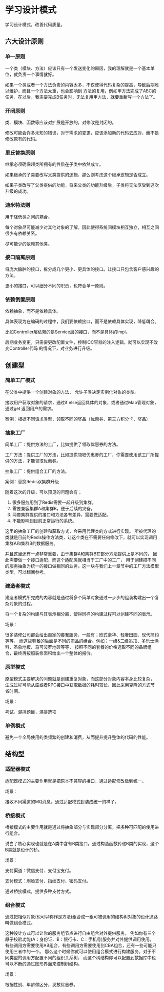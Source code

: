 # 学习设计模式
学习设计模式，改善代码质量。

## 六大设计原则

### 单一原则

一个类（模块、方法）应该只有一个发送变化的原因，我的理解就是一个基本单位，就负责一个事情就好。

如果一个类或者一个方法负责的内容太多，不仅使得代码复杂的提高，导致后期难以维护，而且一个方法太重，也会影响到
方法的复用，例如甲方法完成了ABC的任务，在以后，我需要完成B任务时，无法复用甲方法，就要重新写一个方法了。

### 开闭原则

类、模块、函数等应该对扩展是开放的，对修改是封闭的。

修改可能会许多未知的错误，对于需求的变更，应该添加新的代码去应对，而不是修改原有的代码。

### 里氏替换原则

继承必须确保超类所拥有的性质在子类中依然成立。

如果继承的子类要改写父类提供的逻辑，那么则考虑这个继承逻辑是否成立。

如果子类改写了父类提供的功能，将来父类的功能升级后，子类将无法享受到这次升级的成功。

### 迪米特法则

用于降低类之间的耦合。

每个对象尽可能减少对其他对象的了解，因此使得系统间模块相互独立，相互之间很少有依赖关系。

尽可能少的依赖其他类。

### 接口隔离原则

将庞大臃肿的接口，拆分成几个更小、更具体的接口。让接口只包含客户感兴趣的方法。

更小的接口，可以细分不同的职责，也符合单一原则。

### 依赖倒置原则

依赖抽象，而不是依赖具体。

具体表现为在编码的过程中，我们要依赖接口，而不是依赖具体实现，降低耦合。

比如Controller层依赖的是Service层的接口，而不是具体的Impl。

后期业务变更，只需要更改配置文件，控制IOC容器的注入逻辑，就可以实现不改变Controller代码
的情况下，对业务进行升级。

## 创建型

### 简单工厂模式

在父类中提供一个创建对象的方法， 允许子类决定实例化对象的类型。

接收用户获取对象的请求，通过if else返回具体的对象，或者通过Map管理对象，通过get
返回用户的需求。

案例：根据不同请求类型，领取不同的奖品（优惠券、第三方积分卡、奖品）

### 抽象工厂

简单工厂：提供方法的工厂，比如提供了领取优惠券的方法。

工厂方法：提供工厂的方法，比如提供领取优惠券的工厂，你需要使用该工厂所提供的方法，才能领取优惠券。

抽象工厂：提供组合工厂的方法。

案例：替换Redis双集群升级

随着这次的升级，可以预见的问题会有；

1. 很多服务用到了Redis需要一起升级到集群。
2. 需要兼容集群A和集群B，便于后续的灾备。
3. 两套集群提供的接口和方法各有差异，需要做适配。
4. 不能影响到目前正常运行的系统。

这里的抽象工厂的创建和获取方式，会采用代理类的方式进行实现。
所被代理的类就是目前的Redis操作方法类，让这个类在不需要任何修改下，就可以实现调用集群A和集群B的数据服务。

并且这里还有一点非常重要，由于集群A和集群B在部分方法提供上是不同的，
因此需要做一个接口适配，而这个适配类就相当于工厂中的工厂，
用于创建把不同的服务抽象为统一的接口做相同的业务。这一块与我们上一章节中的工厂方法模型类型，可以翻阅参考。

### 建造者模式

建造者模式所完成的内容就是通过将多个简单对象通过一步步的组装构建出一个复杂对象的过程。

将一个复杂的构建与其表示相分离，使得同样的构建过程可以创建不同的表示。

场景：

很多装修公司都会给出自家的套餐服务，一般有；欧式豪华、轻奢田园、现代简约等等，
而这些套餐的后面是不同的商品的组合。例如；一级&二级吊顶、多乐士涂料、圣象地板、马可波罗地砖等等，
按照不同的套餐的价格选取不同的品牌组合，最终再按照装修面积给出一个整体的报价。

### 原型模式

原型模式主要解决的问题就是创建重复对象，而这部分对象内容本身比较复杂，
生成过程可能从库或者RPC接口中获取数据的耗时较长，因此采用克隆的方式节省时间。

场景：

考试，混排题目，混排选项

### 单例模式

避免一个全局使用的类频繁的创建和消费，从而提升提升整体的代码的性能。

## 结构型

### 适配器模式

适配器模式的主要作用就是把原本不兼容的接口，通过适配修改做到统一。

场景：

接收不同渠道的MQ消息，通过适配模式封装成统一的样子。

### 桥接模式

桥接模式的主要作用就是通过将抽象部分与实现部分分离，把多种可匹配的使用进行组合。

说白了核心实现也就是在A类中含有B类接口，通过构造函数传递B类的实现，这个B类就是设计的桥。

场景：

支付渠道：微信支付、支付宝支付。

支付模式：刷脸支付、指纹支付、密码支付。

通过桥接模式，提供多种支付方式。


### 组合模式

通过把相似对象(也可以称作是方法)组合成一组可被调用的结构树对象的设计思路叫做组合模式。

这种设计方式可以让你的服务组节点进行自由组合对外提供服务，
例如你有三个原子校验功能(A：身份证、B：银行卡、C：手机号)服务并对外提供调用使用。
有些调用方需要使用AB组合，有些调用方需要使用到CBA组合，还有一些可能只使用三者中的一个。
那么这个时候你就可以使用组合模式进行构建服务，对于不同类型的调用方配置不同的组织关系树，
而这个树结构你可以配置到数据库中也可以不断的通过图形界面来控制树结构。

场景：

根据性别、年龄做区分，发放优惠券。

